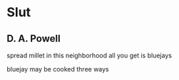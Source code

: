 # Slut
## D. A. Powell
spread millet in this neighborhood
all you get is bluejays

bluejay may be cooked three
ways